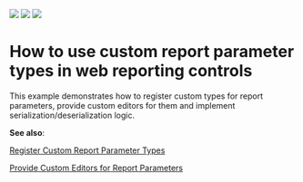 <!-- default badges list -->
![](https://img.shields.io/endpoint?url=https://codecentral.devexpress.com/api/v1/VersionRange/149442262/20.2.3%2B)
[![](https://img.shields.io/badge/Open_in_DevExpress_Support_Center-FF7200?style=flat-square&logo=DevExpress&logoColor=white)](https://supportcenter.devexpress.com/ticket/details/T830516)
[![](https://img.shields.io/badge/📖_How_to_use_DevExpress_Examples-e9f6fc?style=flat-square)](https://docs.devexpress.com/GeneralInformation/403183)
<!-- default badges end -->
# How to use custom report parameter types in web reporting controls

This example demonstrates how to register custom types for report parameters, provide custom editors for them and implement serialization/deserialization logic. 

**See also**:

<a href="https://docs.devexpress.com/XtraReports/119259/create-end-user-reporting-applications/web-reporting/end-user-report-designer/api-and-customization/register-custom-report-parameter-types">Register Custom Report Parameter Types</a>

<a href="https://docs.devexpress.com/XtraReports/115352/create-end-user-reporting-applications/web-reporting/document-viewer/html5-document-viewer/api-and-customization/provide-custom-editors-for-report-parameters">Provide Custom Editors for Report Parameters</a>
